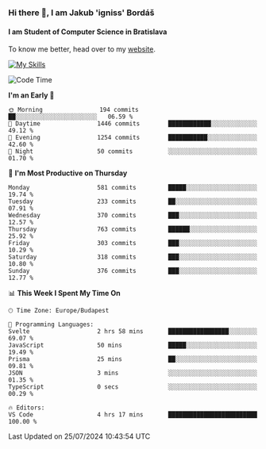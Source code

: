 ### Hi there 👋, I am Jakub 'igniss' Bordáš

#### I am Student of Computer Science in Bratislava
To know me better, head over to my [website](https://bordas.sk).

[![My Skills](https://skillicons.dev/icons?i=js,html,css,figma,svelte,java,kotlin,python,postgresql,typescript,nest,nodejs)](https://bordas.sk)


<!--START_SECTION:waka-->
![Code Time](http://img.shields.io/badge/Code%20Time-1%2C491%20hrs%2044%20mins-blue)

**I'm an Early 🐤** 

```text
🌞 Morning                194 commits         ██░░░░░░░░░░░░░░░░░░░░░░░   06.59 % 
🌆 Daytime                1446 commits        ████████████░░░░░░░░░░░░░   49.12 % 
🌃 Evening                1254 commits        ███████████░░░░░░░░░░░░░░   42.60 % 
🌙 Night                  50 commits          ░░░░░░░░░░░░░░░░░░░░░░░░░   01.70 % 
```
📅 **I'm Most Productive on Thursday** 

```text
Monday                   581 commits         █████░░░░░░░░░░░░░░░░░░░░   19.74 % 
Tuesday                  233 commits         ██░░░░░░░░░░░░░░░░░░░░░░░   07.91 % 
Wednesday                370 commits         ███░░░░░░░░░░░░░░░░░░░░░░   12.57 % 
Thursday                 763 commits         ██████░░░░░░░░░░░░░░░░░░░   25.92 % 
Friday                   303 commits         ███░░░░░░░░░░░░░░░░░░░░░░   10.29 % 
Saturday                 318 commits         ███░░░░░░░░░░░░░░░░░░░░░░   10.80 % 
Sunday                   376 commits         ███░░░░░░░░░░░░░░░░░░░░░░   12.77 % 
```


📊 **This Week I Spent My Time On** 

```text
🕑︎ Time Zone: Europe/Budapest

💬 Programming Languages: 
Svelte                   2 hrs 58 mins       █████████████████░░░░░░░░   69.07 % 
JavaScript               50 mins             █████░░░░░░░░░░░░░░░░░░░░   19.49 % 
Prisma                   25 mins             ██░░░░░░░░░░░░░░░░░░░░░░░   09.81 % 
JSON                     3 mins              ░░░░░░░░░░░░░░░░░░░░░░░░░   01.35 % 
TypeScript               0 secs              ░░░░░░░░░░░░░░░░░░░░░░░░░   00.29 % 

🔥 Editors: 
VS Code                  4 hrs 17 mins       █████████████████████████   100.00 % 
```


 Last Updated on 25/07/2024 10:43:54 UTC
<!--END_SECTION:waka-->
